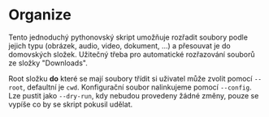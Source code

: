 # Organize

Tento jednoduchý pythonovský skript umožňuje rozřadit soubory podle jejich typu (obrázek, audio, video, dokument, ...) a přesouvat je do domovských složek. Užitečný třeba pro automatické rozřazování souborů ze složky "Downloads".

Root složku **do** které se mají soubory třídit si uživatel může zvolit pomocí `--root`, defaultní je `cwd`.
Konfigurační soubor nalinkujeme pomocí `--config`.
Lze pustit jako `--dry-run`, kdy nebudou provedeny žádné změny, pouze se vypíše co by se skript pokusil udělat.